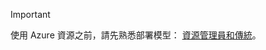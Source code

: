 > [!IMPORTANT]
> 使用 Azure 資源之前，請先熟悉部署模型： [資源管理員和傳統](../articles/azure-resource-manager/resource-manager-deployment-model.md)。


<!--HONumber=Jan17_HO1-->


